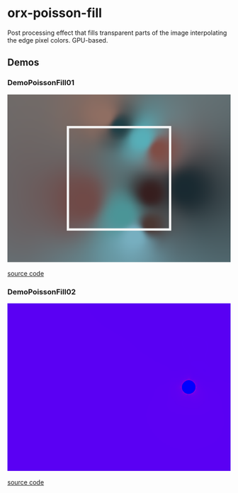 # orx-poisson-fill

Post processing effect that fills transparent parts of the image interpolating the edge pixel colors. GPU-based.

<!-- __demos__ -->
## Demos
### DemoPoissonFill01


![DemoPoissonFill01Kt](https://raw.githubusercontent.com/openrndr/orx/media/orx-jvm/orx-poisson-fill/images/DemoPoissonFill01Kt.png)

[source code](src/demo/kotlin/DemoPoissonFill01.kt)

### DemoPoissonFill02


![DemoPoissonFill02Kt](https://raw.githubusercontent.com/openrndr/orx/media/orx-jvm/orx-poisson-fill/images/DemoPoissonFill02Kt.png)

[source code](src/demo/kotlin/DemoPoissonFill02.kt)
